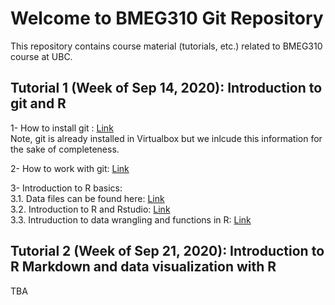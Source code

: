 # Welcome to BMEG310 Git Repository

This repository contains course material (tutorials, etc.) related to BMEG310 course at UBC.

## Tutorial 1 (Week of Sep 14, 2020): Introduction to git and R
1- How to install git : [Link](https://github.com/bmeg310ubc/bmeg310/blob/master/Tutorial%201/1-%20Git/Install%20Git.md)
<br /> Note, git is already installed in Virtualbox but we inlcude this information for the sake of completeness.

2- How to work with git: [Link](https://github.com/bmeg310ubc/bmeg310/blob/master/Tutorial%201/1-%20Git/First%20steps%20with%20git%20clone%2C%20add%2C%20commit%2C%20push%20Intro%20version%20control%20git.md)

3- Introduction to R basics: 
<br /> 3.1. Data files can be found here: [Link](https://github.com/bmeg310ubc/bmeg310/tree/master/Tutorial%201/2-%20R%20basics)
<br /> 3.2. Introduction to R and Rstudio: [Link](http://htmlpreview.github.io/?https://github.com/bmeg310ubc/bmeg310/blob/master/Tutorial%201/2-%20R%20basics/1_introR-R-and-RStudio.html)
<br /> 3.3. Intruduction to data wrangling and functions in R: [Link](http://htmlpreview.github.io/?https://github.com/bmeg310ubc/bmeg310/blob/master/Tutorial%201/2-%20R%20basics/2_introR-data-wrangling_and_functions.html)

## Tutorial 2 (Week of Sep 21, 2020): Introduction to R Markdown and data visualization with R

TBA
